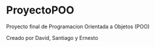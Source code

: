 # ProyectoPOO
Proyecto final de Programacion Orientada a Objetos (POO)

Creado por David, Santiago y Ernesto
